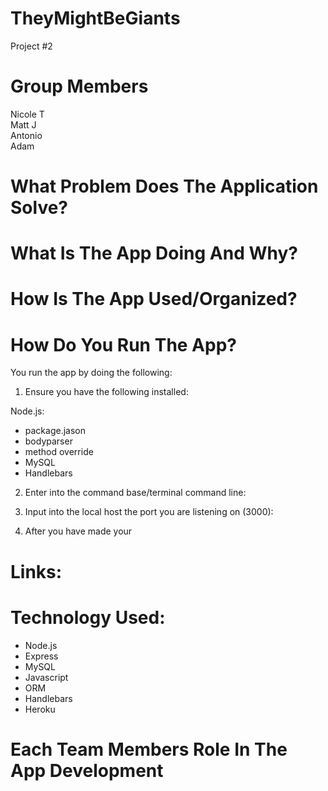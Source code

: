 # **__TheyMightBeGiants__**
Project #2

# **__Group Members__**
Nicole T
<br>
Matt J
<br>
Antonio
<br>
Adam
<br>

# **__What Problem Does The Application Solve?__**  


# **__What Is The App Doing And Why?__** 

# **__How Is The App Used/Organized?__** 
 
# **__How Do You Run The App?__** 
You run the app by doing the following:

1. Ensure you have the following installed:

Node.js:
* package.jason 
* bodyparser
* method override
* MySQL
* Handlebars

2. Enter into the command base/terminal command line:
 
3. Input into the local host the port you are listening on (3000):
  
4. After you have made your 



        
# **__Links:__** 

 

# **__Technology Used:__**
* Node.js
* Express
* MySQL
* Javascript
* ORM
* Handlebars
* Heroku

# **__Each Team Members Role In The App Development__**
